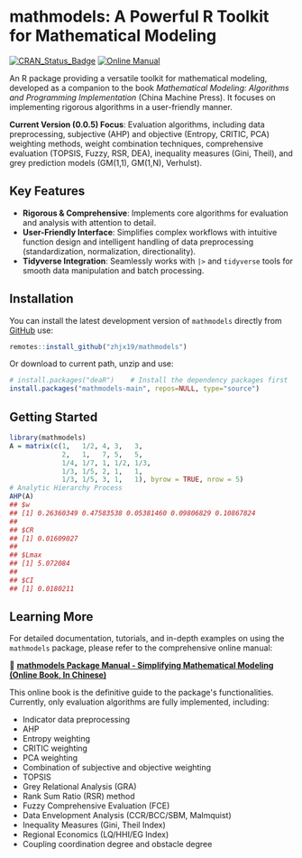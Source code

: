 
<!-- README.md is generated from README.Rmd. Please edit that file -->

# mathmodels:  A Powerful R Toolkit for Mathematical Modeling

<!-- badges: start -->
<!-- badges: end -->

[![CRAN_Status_Badge](https://www.r-pkg.org/badges/version/mathmodels)](https://cran.r-project.org/package=mathmodels)
[![Online Manual](https://img.shields.io/badge/Online-Manual-blue)](https://zhjx19.github.io/mathmodels-book/)

An R package providing a versatile toolkit for mathematical modeling, developed as a companion to the book *Mathematical Modeling: Algorithms and Programming Implementation* (China Machine Press). It focuses on implementing rigorous algorithms in a user-friendly manner.

**Current Version (0.0.5) Focus**: Evaluation algorithms, including data preprocessing, subjective (AHP) and objective (Entropy, CRITIC, PCA) weighting methods, weight combination techniques, comprehensive evaluation (TOPSIS, Fuzzy, RSR, DEA), inequality measures (Gini, Theil), and grey prediction models (GM(1,1), GM(1,N), Verhulst).

## Key Features

*   **Rigorous & Comprehensive**: Implements core algorithms for evaluation and analysis with attention to detail.
*   **User-Friendly Interface**: Simplifies complex workflows with intuitive function design and intelligent handling of data preprocessing (standardization, normalization, directionality).
*   **Tidyverse Integration**: Seamlessly works with `|>` and `tidyverse` tools for smooth data manipulation and batch processing.

## Installation

You can install the latest development version of `mathmodels` directly
from [GitHub](https://github.com/zhjx19/mathmodes) use:

``` r
remotes::install_github("zhjx19/mathmodels")
```

Or download to current path, unzip and use:

```r
# install.packages("deaR")    # Install the dependency packages first
install.packages("mathmodels-main", repos=NULL, type="source")
```

## Getting Started

```r
library(mathmodels)
A = matrix(c(1,   1/2, 4, 3,   3,
             2,   1,   7, 5,   5,
             1/4, 1/7, 1, 1/2, 1/3,
             1/3, 1/5, 2, 1,   1,
             1/3, 1/5, 3, 1,   1), byrow = TRUE, nrow = 5)
# Analytic Hierarchy Process
AHP(A)
## $w
## [1] 0.26360349 0.47583538 0.05381460 0.09806829 0.10867824
## 
## $CR
## [1] 0.01609027
## 
## $Lmax
## [1] 5.072084
## 
## $CI
## [1] 0.0180211
```

## Learning More

For detailed documentation, tutorials, and in-depth examples on using the `mathmodels` package, please refer to the comprehensive online manual:

📘 **[mathmodels Package Manual - Simplifying Mathematical Modeling (Online Book, In Chinese)](https://zhjx19.github.io/mathmodels-book/)**

This online book is the definitive guide to the package's functionalities. Currently, only evaluation algorithms are fully implemented, including:

- Indicator data preprocessing
- AHP
- Entropy weighting
- CRITIC weighting
- PCA weighting
- Combination of subjective and objective weighting
- TOPSIS
- Grey Relational Analysis (GRA)
- Rank Sum Ratio (RSR) method
- Fuzzy Comprehensive Evaluation (FCE)
- Data Envelopment Analysis (CCR/BCC/SBM, Malmquist)
- Inequality Measures (Gini, Theil Index)
- Regional Economics (LQ/HHI/EG Index)
- Coupling coordination degree and obstacle degree







